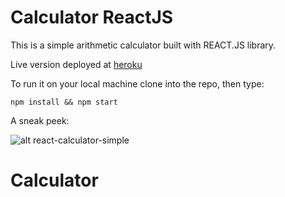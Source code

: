 # Calculator ReactJS

This is a simple arithmetic calculator built with REACT.JS library. 

Live version deployed at [heroku](https://calculator-n.herokuapp.com/)

To run it on your local machine clone into the repo, then type: 

    npm install && npm start
    
    
A sneak peek: 

![alt react-calculator-simple](Screenshot.png)



# Calculator
